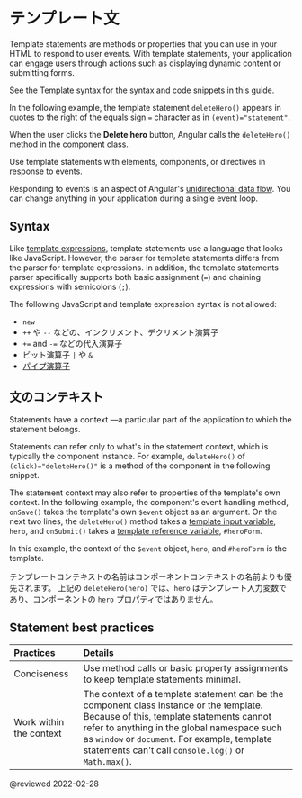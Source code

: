 # テンプレート文

Template statements are methods or properties that you can use in your HTML to respond to user events.
With template statements, your application can engage users through actions such as displaying dynamic content or submitting forms.

<div class="alert is-helpful">

See the <live-example name="template-syntax">Template syntax</live-example> for the syntax and code snippets in this guide.

</div>

In the following example, the template statement `deleteHero()` appears in quotes to the right of the equals sign `=` character as in `(event)="statement"`.

<code-example header="src/app/app.component.html" path="template-syntax/src/app/app.component.html" region="context-component-statement"></code-example>

When the user clicks the **Delete hero** button, Angular calls the `deleteHero()` method in the component class.

Use template statements with elements, components, or directives in response to events.

<div class="alert is-helpful">

Responding to events is an aspect of Angular's [unidirectional data flow](guide/glossary#unidirectional-data-flow).
You can change anything in your application during a single event loop.

</div>

## Syntax

Like [template expressions](guide/interpolation), template statements use a language that looks like JavaScript.
However, the parser for template statements differs from the parser for template expressions.
In addition, the template statements parser specifically supports both basic assignment \(`=`\) and chaining expressions with semicolons \(`;`\).

The following JavaScript and template expression syntax is not allowed:

*   `new`
*   `++` や `--` などの、インクリメント、デクリメント演算子
*   `+=` and `-=` などの代入演算子
*   ビット演算子 `|` や `&`
*   [パイプ演算子](guide/pipes)

## 文のコンテキスト

Statements have a context &mdash;a particular part of the application to which the statement belongs.

Statements can refer only to what's in the statement context, which is typically the component instance.
For example, `deleteHero()` of `(click)="deleteHero()"` is a method of the component in the following snippet.

<code-example header="src/app/app.component.html" path="template-syntax/src/app/app.component.html" region="context-component-statement"></code-example>

The statement context may also refer to properties of the template's own context.
In the following example, the component's event handling method, `onSave()` takes the template's own `$event` object as an argument.
On the next two lines, the `deleteHero()` method takes a [template input variable](guide/structural-directives#shorthand), `hero`, and `onSubmit()` takes a [template reference variable](guide/template-reference-variables), `#heroForm`.

<code-example header="src/app/app.component.html" path="template-syntax/src/app/app.component.html" region="context-var-statement"></code-example>

In this example, the context of the `$event` object, `hero`, and `#heroForm` is the template.

テンプレートコンテキストの名前はコンポーネントコンテキストの名前よりも優先されます。
上記の `deleteHero(hero)` では、`hero` はテンプレート入力変数であり、コンポーネントの `hero` プロパティではありません。

## Statement best practices

| Practices               | Details |
|:---                     |:---     |
| Conciseness             | Use method calls or basic property assignments to keep template statements minimal.                                                                                                                                                                                                         |
| Work within the context | The context of a template statement can be the component class instance or the template. Because of this, template statements cannot refer to anything in the global namespace such as `window` or `document`. For example, template statements can't call `console.log()` or `Math.max()`. |

<!-- links -->

<!-- external links -->

<!-- end links -->

@reviewed 2022-02-28
